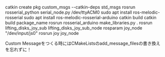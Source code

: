 catkin create pkg custom_msgs --catkin-deps std_msgs
rosrun rosserial_python serial_node.py /dev/ttyACM0
sudo apt install ros-melodic-rosserial
sudo apt install ros-melodic-rosserial-arduino
catkin build
catkin build package_name
rosrun rosserial_arduino make_libraries.py .
rosrun lifting_disks_joy_sub lifting_disks_joy_sub_node
rosparam joy_node "/dev/input/js0"
rosrun joy joy_node


Custom Messageをつくる時にはCMakeListsのadd_message_filesの書き換えを忘れずに！